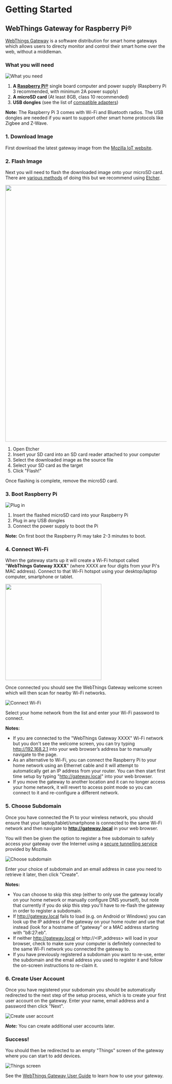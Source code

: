 # Getting Started

## WebThings Gateway for Raspberry Pi®

[WebThings Gateway](https://iot.mozilla.org/gateway/) is a software distribution for smart home gateways which allows users to directy monitor and control their smart home over the web, without a middleman.

### What you will need

![What you need](/images/what_you_need.png)

1. **A [Raspberry Pi®](https://www.raspberrypi.org/products/)** single board computer and power supply (Raspberry Pi 3 recommended, with minimum 2A power supply)
2. **A microSD card** (At least 8GB, class 10 recommended)
3. **USB dongles** (see the list of [compatible adapters](https://github.com/mozilla-iot/wiki/wiki/Supported-Hardware#adapters))

**Note:** The Raspberry Pi 3 comes with Wi-Fi and Bluetooth radios. The USB dongles are needed if you want to support other smart home protocols like Zigbee and Z-Wave.

### 1. Download Image

First download the latest gateway image from the [Mozilla IoT website](https://iot.mozilla.org/gateway/).

### 2. Flash Image

Next you will need to flash the downloaded image onto your microSD card. There are [various methods](https://www.raspberrypi.org/documentation/installation/installing-images/) of doing this but we recommend using [Etcher](https://www.balena.io/etcher/).

<img src="./images/etcher_screenshot.png" width="800">

1. Open Etcher
2. Insert your SD card into an SD card reader attached to your computer
3. Select the downloaded image as the source file
4. Select your SD card as the target
5. Click "Flash!"

Once flashing is complete, remove the microSD card.

### 3. Boot Raspberry Pi

![Plug in](/images/plug_in.png)

1. Insert the flashed microSD card into your Raspberry Pi
2. Plug in any USB dongles
3. Connect the power supply to boot the Pi

**Note:** On first boot the Raspberry Pi may take 2-3 minutes to boot.

### 4. Connect Wi-Fi
When the gateway starts up it will create a Wi-Fi hotspot called "**WebThings Gateway XXXX**" (where XXXX are four digits from your Pi's MAC address). Connect to that Wi-Fi hotspot using your desktop/laptop computer, smartphone or tablet.

<img src="./images/wifi_ssid.png" width="300">

Once connected you should see the WebThings Gateway welcome screen which will then scan for nearby Wi-Fi networks.

![Connect Wi-Fi](/images/connect_wifi.png)

Select your home network from the list and enter your Wi-Fi password to connect.

**Notes:**
* If you are connected to the "WebThings Gateway XXXX" Wi-Fi network but you don't see the welcome screen, you can try typing http://192.168.2.1 into your web browser’s address bar to manually navigate to the page.
* As an alternative to Wi-Fi, you can connect the Raspberry Pi to your home network using an Ethernet cable and it will attempt to automatically get an IP address from your router. You can then start first time setup by typing "http://gateway.local" into your web browser.
* If you move the gateway to another location and it can no longer access your home network, it will revert to access point mode so you can connect to it and re-configure a different network.

### 5. Choose Subdomain

Once you have connected the Pi to your wireless network, you should ensure that your laptop/tablet/smartphone is connected to the same Wi-Fi network and then navigate to **http://gateway.local** in your web browser.

You will then be given the option to register a free subdomain to safely access your gateway over the Internet using a [secure tunnelling service](https://github.com/mozilla-iot/wiki/wiki/Gateway-Remote-Access) provided by Mozilla.

![Choose subdomain](/images/choose_subdomain.png)

Enter your choice of subdomain and an email address in case you need to retrieve it later, then click "Create".


**Notes:**
 * You can choose to skip this step (either to only use the gateway locally on your home network or manually configure DNS yourself), but note that currently if you do skip this step you'll have to re-flash the gateway in order to register a subdomain.
 * If http://gateway.local fails to load (e.g. on Android or Windows) you can look up the IP address of the gateway on your home router and use that instead (look for a hostname of "gateway" or a MAC address starting with "b8:27:eb".
 * If neither http://gateway.local or http://<IP_address> will load in your browser, check to make sure your computer is definitely connected to the same Wi-Fi network you connected the gateway to.
 * If you have previously registered a subdomain you want to re-use, enter the subdomain and the email address you used to register it and follow the on-screen instructions to re-claim it.
 
### 6. Create User Account
Once you have registered your subdomain you should be automatically redirected to the next step of the setup process, which is to create your first user account on the gateway. Enter your name, email address and a password then click "Next".
 
![Create user account](/images/create_user_account.png)
 
***Note:*** You can create additional user accounts later.
 
### Success!
You should then be redirected to an empty "Things" screen of the gateway where you can start to add devices.
 
![Things screen](/images/things_screen.png)
 
See the [WebThings Gateway User Guide](./gateway-user-guide.md) to learn how to use your gateway.
